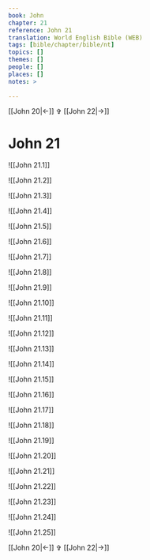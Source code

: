 ```yaml
---
book: John
chapter: 21
reference: John 21
translation: World English Bible (WEB)
tags: [bible/chapter/bible/nt]
topics: []
themes: []
people: []
places: []
notes: >
  
---
```


[[John 20|<-]] ✞ [[John 22|->]]

# John 21

![[John 21.1]]

![[John 21.2]]

![[John 21.3]]

![[John 21.4]]

![[John 21.5]]

![[John 21.6]]

![[John 21.7]]

![[John 21.8]]

![[John 21.9]]

![[John 21.10]]

![[John 21.11]]

![[John 21.12]]

![[John 21.13]]

![[John 21.14]]

![[John 21.15]]

![[John 21.16]]

![[John 21.17]]

![[John 21.18]]

![[John 21.19]]

![[John 21.20]]

![[John 21.21]]

![[John 21.22]]

![[John 21.23]]

![[John 21.24]]

![[John 21.25]]

[[John 20|<-]] ✞ [[John 22|->]]
